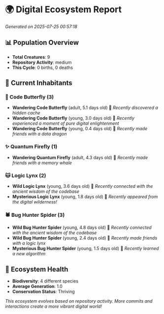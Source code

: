 # 🌍 Digital Ecosystem Report
*Generated on 2025-07-25 00:57:18*

## 📊 Population Overview
- **Total Creatures**: 9
- **Repository Activity**: medium
- **This Cycle**: 0 births, 0 deaths

## 👥 Current Inhabitants

### 🦋 Code Butterfly (3)
- **Wandering Code Butterfly** (adult, 5.1 days old) 💚
  *Recently discovered a hidden cache*
- **Wandering Code Butterfly** (young, 3.0 days old) 💚
  *Recently experienced a moment of pure digital enlightenment*
- **Wandering Code Butterfly** (young, 0.4 days old) 💚
  *Recently made friends with a data dragon*

### ✨ Quantum Firefly (1)
- **Wandering Quantum Firefly** (adult, 4.3 days old) 💛
  *Recently made friends with a memory whale*

### 🐱 Logic Lynx (2)
- **Wild Logic Lynx** (young, 3.6 days old) 💚
  *Recently connected with the ancient wisdom of the codebase*
- **Mysterious Logic Lynx** (young, 1.8 days old) 💚
  *Recently appeared from the digital wilderness!*

### 🕷️ Bug Hunter Spider (3)
- **Wild Bug Hunter Spider** (young, 4.8 days old) 💚
  *Recently connected with the ancient wisdom of the codebase*
- **Wild Bug Hunter Spider** (young, 2.4 days old) 💚
  *Recently made friends with a logic lynx*
- **Mysterious Bug Hunter Spider** (young, 1.5 days old) 💚
  *Recently learned a new algorithm*

## 🔬 Ecosystem Health
- **Biodiversity**: 4 different species
- **Average Generation**: 1.0
- **Conservation Status**: Thriving

*This ecosystem evolves based on repository activity. More commits and interactions create a more vibrant digital world!*